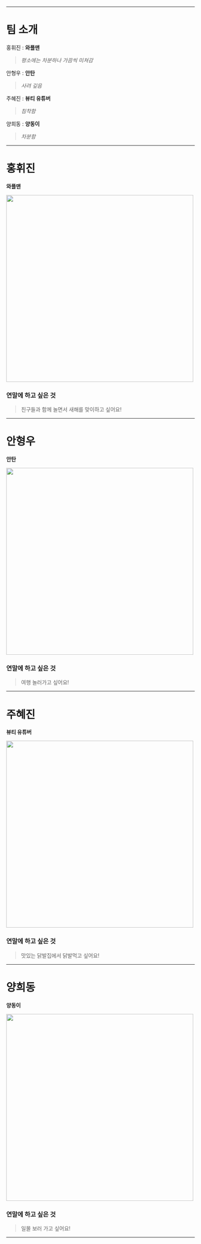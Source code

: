 
---

# 팀 소개

홍휘진 : **와플맨**
> *평소에는 차분하나 가끔씩 미쳐감*
  
안형우 : **안탄**
> *사려 깊음*
  
주혜진 : **뷰티 유튜버**
> *침착함*
  
양희동 : **양동이**
> *차분함*
  
---

# 홍휘진
**와플맨**
  
<img width="500" src="https://user-images.githubusercontent.com/34855745/50469434-b29d5580-09ef-11e9-8f89-f59dfcaba9e1.jpg">

### 연말에 하고 싶은 것
> 친구들과 함께 놀면서 새해를 맞이하고 싶어요!
  
---

# 안형우
**안탄**
  
<img width="500" src="https://user-images.githubusercontent.com/34855745/50469460-cba60680-09ef-11e9-916b-b4beb7bfb4e4.jpg">

### 연말에 하고 싶은 것
> 여행 놀러가고 싶어요!
  
---

# 주혜진
**뷰티 유튜버**
  
<img width="500" src="https://user-images.githubusercontent.com/34855745/50469476-e7a9a800-09ef-11e9-8929-f1de5de5a431.jpg">

### 연말에 하고 싶은 것
> 맛있는 닭발집에서 닭발먹고 싶어요!
  
---

# 양희동
**양동이**
  
<img width="500" src="https://user-images.githubusercontent.com/34855745/50469489-fe4fff00-09ef-11e9-8334-66594898b09e.jpg">

### 연말에 하고 싶은 것
> 일몰 보러 가고 싶어요!
  
---


